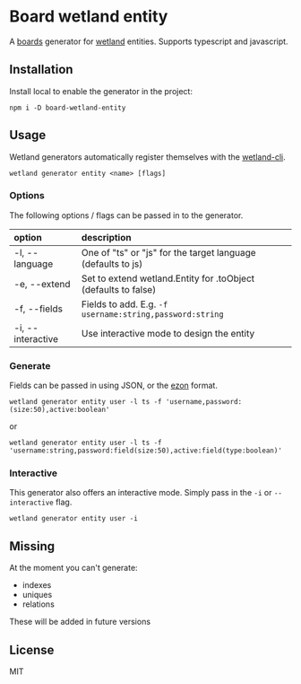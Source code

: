 # Board wetland entity

A [boards](https://github.com/SpoonX/boards) generator for [wetland](https://wetland.spoonx.org) entities.
Supports typescript and javascript.

## Installation

Install local to enable the generator in the project:

`npm i -D board-wetland-entity`

## Usage

Wetland generators automatically register themselves with the [wetland-cli](https://github.com/SpoonX/wetland-cli).

`wetland generator entity <name> [flags]`

### Options

The following options / flags can be passed in to the generator.

| option | description |
| :------------- | :------------- |
| -l, --language <language> | One of "ts" or "js" for the target language (defaults to js) |
| -e, --extend | Set to extend wetland.Entity for .toObject (defaults to false) |
| -f, --fields <fields> | Fields to add. E.g. `-f username:string,password:string` |
| -i, --interactive | Use interactive mode to design the entity |

### Generate

Fields can be passed in using JSON, or the [ezon](https://github.com/SpoonX/ezon) format.

`wetland generator entity user -l ts -f 'username,password:(size:50),active:boolean'`

or

`wetland generator entity user -l ts -f 'username:string,password:field(size:50),active:field(type:boolean)'`

### Interactive

This generator also offers an interactive mode. Simply pass in the `-i` or `--interactive` flag.

`wetland generator entity user -i`

## Missing

At the moment you can't generate:

- indexes
- uniques
- relations

These will be added in future versions

## License

MIT
